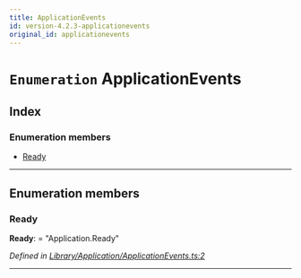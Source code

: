 ```yaml
---
title: ApplicationEvents
id: version-4.2.3-applicationevents
original_id: applicationevents
---
```


# `Enumeration` ApplicationEvents

## Index

### Enumeration members

* [Ready](applicationevents#ready)

---

## Enumeration members

<a id="ready"></a>

###  Ready

**Ready**:  = "Application.Ready"

*Defined in [Library/Application/ApplicationEvents.ts:2](https://github.com/SpoonX/stix/blob/cb15ad1/src/Library/Application/ApplicationEvents.ts#L2)*

___

